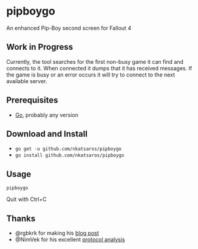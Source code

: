 # pipboygo
An enhanced Pip-Boy second screen for Fallout 4

## Work in Progress
Currently, the tool searches for the first non-busy game it can find and connects to it. When connected it dumps that it has received messages. If the game is busy or an error occurs it will try to connect to the next available server.

## Prerequisites
* [Go](https://golang.org/), probably any version

## Download and Install
* `go get -u github.com/nkatsaros/pipboygo`
* `go install github.com/nkatsaros/pipboygo`

## Usage
`pipboygo`

Quit with Ctrl+C

## Thanks
* @rgbkrk for making his [blog post](https://getcarina.com/blog/fallout-4-service-discovery-and-relay/)
* @NimVek for his excellent [protocol analysis](https://github.com/NimVek/pipboy)